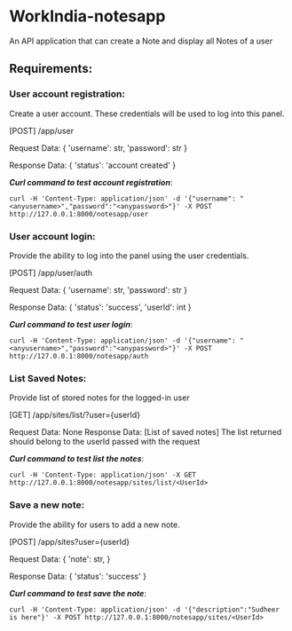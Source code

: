 # WorkIndia-notesapp
An API application that can create a Note and display all Notes of a user

## Requirements:

### User account registration:
Create a user account. These credentials will be used to log into this panel.

[POST] /app/user

Request Data: {
    'username': str,
    'password': str
}

Response Data: {
    'status': 'account created'
}

***Curl command to test account registration***:
```
curl -H 'Content-Type: application/json' -d '{"username": "<anyusername>","password":"<anypassword>"}' -X POST http://127.0.0.1:8000/notesapp/user
```
 

### User account login:
Provide the ability to log into the panel using the user credentials.

[POST] /app/user/auth

Request Data: {
    'username': str,
    'password': str
}

Response Data: {
    'status': 'success',
    'userId': int
}
 
***Curl command to test user login***:
```
curl -H 'Content-Type: application/json' -d '{"username": "<anyusername>","password":"<anypassword>"}' -X POST http://127.0.0.1:8000/notesapp/auth
```

### List Saved Notes:
Provide list of stored notes for the logged-in user

[GET] /app/sites/list/?user={userId}

Request Data: None
Response Data: [List of saved notes]
The list returned should belong to the userId passed with the request


***Curl command to test list the notes***:
```
curl -H 'Content-Type: application/json' -X GET http://127.0.0.1:8000/notesapp/sites/list/<UserId>
```


### Save a new note:
Provide the ability for users to add a new note.

[POST] /app/sites?user={userId}

Request Data: {
    'note': str,
}

Response Data: {
    'status': 'success'
}

***Curl command to test save the note***:
```
curl -H 'Content-Type: application/json' -d '{"description":"Sudheer is here"}' -X POST http://127.0.0.1:8000/notesapp/sites/<UserId>
```
